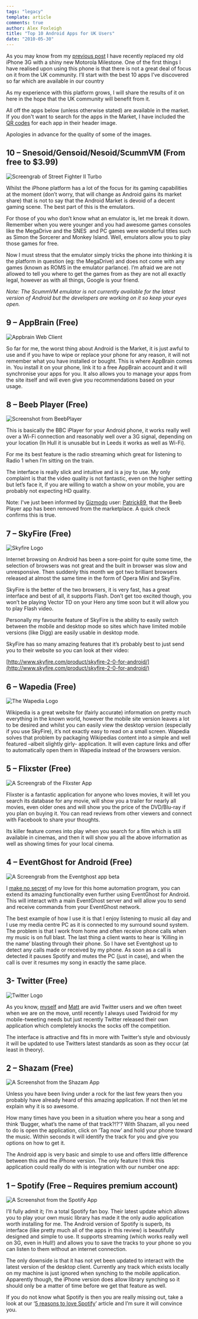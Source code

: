```yaml
---
tags: "legacy"
template: article 
comments: true 
author: Alex Foxleigh
title: "Top 10 Android Apps for UK Users"
date: "2010-05-30"
---
```


As you may know from my [previous post](http://www.digitalfusionmag.com/blog/technical/review-motorola-milestone-uk) I have recently replaced my old iPhone 3G with a shiny new Motorola Milestone. One of the first things I have realised upon using this phone is that there is not a great deal of focus on it from the UK community. I’ll start with the best 10 apps I’ve discovered so far which are available in our country

As my experience with this platform grows, I will share the results of it on here in the hope that the UK community will benefit from it.

All off the apps below (unless otherwise stated) are available in the market. If you don't want to search for the apps in the Market, I have included the [QR codes](http://en.wikipedia.org/wiki/QR_Code "Wikipedia: QR Code definition") for each app in their header image.

Apologies in advance for the quality of some of the images.

## 10 – Snesoid/Gensoid/Nesoid/ScummVM (From free to $3.99)

![Screengrab of Street Fighter II Turbo](http://foxleigh.me/wp-content/uploads/2010/05/blog_aaps10-snesoid.jpg "Snesoid Screenshot - QR code links to Snesoid Premium")

Whilst the iPhone platform has a lot of the focus for its gaming capabilities at the moment (don’t worry, that will change as Android gains its market share) that is not to say that the Android Market is devoid of a decent gaming scene. The best part of this is the emulators.

For those of you who don’t know what an emulator is, let me break it down. Remember when you were younger and you had awesome games consoles like the MegaDrive and the SNES  and PC games were wonderful titles such as Simon the Sorcerer and Monkey Island. Well, emulators allow you to play those games for free.

Now I must stress that the emulator simply tricks the phone into thinking it is the platform in question (eg: the MegaDrive) and does not come with any games (known as ROMS in the emulator parlance). I’m afraid we are not allowed to tell you where to get the games from as they are not all exactly legal, however as with all things, Google is your friend.

_Note: The ScummVM emulator is not currently available for the latest version of Android but the developers are working on it so keep your eyes open._

## 9 – AppBrain (Free)

![Appbrain Web Client](http://foxleigh.me/wp-content/uploads/2010/05/blog_aaps10-appbrain.jpg "The web client for Appbrain")

So far for me, the worst thing about Android is the Market, it is just awful to use and if you have to wipe or replace your phone for any reason, it will not remember what you have installed or bought. This is where AppBrain comes in. You install it on your phone, link it to a free AppBrain account and it will synchronise your apps for you. It also allows you to manage your apps from the site itself and will even give you recommendations based on your usage.

## 8 – Beeb Player (Free)

![Screenshot from BeebPlayer](http://foxleigh.me/wp-content/uploads/2010/05/blog_aaps10-beebplayer.jpg "A Screenshot taken from the BeebPlayer app")

This is basically the BBC iPlayer for your Android phone, it works really well over a Wi-Fi connection and reasonably well over a 3G signal, depending on your location (In Hull it is unusable but in Leeds it works as well as Wi-Fi).

For me its best feature is the radio streaming which great for listening to Radio 1 when I’m sitting on the train.

The interface is really slick and intuitive and is a joy to use. My only complaint is that the video quality is not fantastic, even on the higher setting but let’s face it, if you are willing to watch a show on your mobile, you are probably not expecting HD quality.

Note: I've just been informed by [Gizmodo](http://gizmodo.com/) user: [Patrick89 ](http://gizmodo.com/people/patrick89/) that the Beeb Player app has been removed from the marketplace. A quick check confirms this is true.

## 7 – SkyFire (Free)

![Skyfire Logo](http://foxleigh.me/wp-content/uploads/2010/05/blog_aaps10-skyfire.jpg "The Skyfire Logo")

Internet browsing on Android has been a sore-point for quite some time, the selection of browsers was not great and the built in browser was slow and unresponsive. Then suddenly this month we got two brilliant browsers released at almost the same time in the form of Opera Mini and SkyFire.

SkyFire is the better of the two browsers, it is very fast, has a great interface and best of all, it supports Flash. Don’t get too excited though, you won’t be playing Vector TD on your Hero any time soon but it will allow you to play Flash video.

Personally my favourite feature of SkyFire is the ability to easily switch between the mobile and desktop mode so sites which have limited mobile versions (like Digg) are easily usable in desktop mode.

SkyFire has so many amazing features that it’s probably best to just send you to their website so you can look at their video:

[http://www.skyfire.com/product/skyfire-2-0-for-android/](http://www.skyfire.com/product/skyfire-2-0-for-android/)

## 6 – Wapedia (Free)

![The Wapedia Logo](http://foxleigh.me/wp-content/uploads/2010/05/blog_aaps10-wapedia.jpg "The Wapedia Logo")

Wikipedia is a great website for (fairly accurate) information on pretty much everything in the known world, however the mobile site version leaves a lot to be desired and whilst you can easily view the desktop version (especially if you use SkyFire), it’s not exactly easy to read on a small screen. Wapedia solves that problem by packaging Wikipedias content into a simple and well featured –albeit slightly girly- application. It will even capture links and offer to automatically open them in Wapedia instead of the browsers version.

## 5 – Flixster (Free)

![A Screengrab of the Flixster App](http://foxleigh.me/wp-content/uploads/2010/05/blog_aaps10-flixster.jpg "A Screengrab of the Flixster App")

Flixster is a fantastic application for anyone who loves movies, it will let you search its database for any movie, will show you a trailer for nearly all movies, even older ones and will show you the price of the DVD/Blu-ray if you plan on buying it. You can read reviews from other viewers and connect with Facebook to share your thoughts.

Its killer feature comes into play when you search for a film which is still available in cinemas, and then it will show you all the above information as well as showing times for your local cinema.

## 4 – EventGhost for Android (Free)

![A Screengrab from the Eventghost app beta](http://foxleigh.me/wp-content/uploads/2010/05/blog_aaps10-eventghost.jpg "A Screengrab from the Eventghost app beta - QR code links to current stable version")

I [make no secret](http://www.digitalfusionmag.com/blog/software/eventghost-the-little-automation-program-which-can-change-your-life) of my love for this home automation program, you can extend its amazing functionality even further using EventGhost for Android. This will interact with a main EventGhost server and will allow you to send and receive commands from your EventGhost network.

The best example of how I use it is that I enjoy listening to music all day and I use my media centre PC as it is connected to my surround sound system.  The problem is that I work from home and often receive phone calls when my music is on full blast. The last thing a client wants to hear is ‘Killing in the name’ blasting through their phone. So I have set Eventghost up to detect any calls made or received by my phone. As soon as a call is detected it pauses Spotify and mutes the PC (just in case), and when the call is over it resumes my song in exactly the same place.

## 3- Twitter (Free)

![Twitter Logo](http://foxleigh.me/wp-content/uploads/2010/05/blog_aaps10-twitter.jpg "Twitter Logo")

As you know, [myself](http://www.twitter.com/alexbward) and [Matt](http://www.twitter.com/matt5409) are avid Twitter users and we often tweet when we are on the move, until recently I always used Twidroid for my mobile-tweeting needs but just recently Twitter released their own application which completely knocks the socks off the competition.

The interface is attractive and fits in more with Twitter’s style and obviously it will be updated to use Twitters latest standards as soon as they occur (at least in theory).

## 2 – Shazam (Free)

![A Screenshot from the Shazam App](http://foxleigh.me/wp-content/uploads/2010/05/blog_aaps10-shazam.jpg "A Screenshot from the Shazam App")

Unless you have been living under a rock for the last few years then you probably have already heard of this amazing application. If not then let me explain why it is so awesome.

How many times have you been in a situation where you hear a song and think ‘Bugger, what’s the name of that track?!?’? With Shazam, all you need to do is open the application, click on ‘Tag now’ and hold your phone toward the music. Within seconds it will identify the track for you and give you options on how to get it.

The Android app is very basic and simple to use and offers little difference between this and the iPhone version. The only feature I think this application could really do with is integration with our number one app:

## 1 – Spotify (Free – Requires premium account)

![A Screenshot from the Spotify App](http://foxleigh.me/wp-content/uploads/2010/05/blog_aaps10-spotify.jpg "A Screenshot from the Spotify App")

I’ll fully admit it; I’m a total Spotify fan boy. Their latest update which allows you to play your own music library has made it the only audio application worth installing for me. The Android version of Spotify is superb, its interface (like pretty much all of the apps in this review) is beautifully designed and simple to use. It supports streaming (which works really well on 3G, even in Hull!) and allows you to save the tracks to your phone so you can listen to them without an internet connection.

The only downside is that it has not yet been updated to interact with the latest version of the desktop client. Currently any track which exists locally on my machine is just ignored when synching to the mobile application. Apparently though, the iPhone version does allow library synching so it should only be a matter of time before we get that feature as well.

If you do not know what Spotify is then you are really missing out, take a look at our ‘[5 reasons to love Spotify](http://www.digitalfusionmag.com/blog/software/5-reasons-to-love-spotify)’ article and I’m sure it will convince you.
